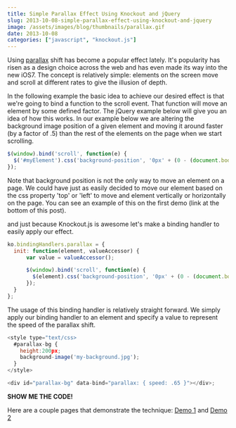 ```yaml
---
title: Simple Parallax Effect Using Knockout and jQuery
slug: 2013-10-08-simple-parallax-effect-using-knockout-and-jquery
image: /assets/images/blog/thumbnails/parallax.gif
date: 2013-10-08
categories: ["javascript", "knockout.js"]
---
```

Using [parallax](http://en.wikipedia.org/wiki/Parallax) shift has become a popular effect lately. It's popularity has risen as a design choice across the web and has<!--more--> even 
made its way into the new iOS7. The concept is relatively simple: elements on the screen move and scroll at different rates to give the illusion of depth.&nbsp;</p>

In the following example the basic idea to achieve our desired effect is that we're going to bind a function to the scroll event. That 
function will move an element by some defined factor. The jQuery example below will give you an idea of how this works. In our example 
below we are altering the background image position of a given element and moving it around faster (by a factor of .5) than the rest of 
the elements on the page when we start scrolling.

```javascript
$(window).bind('scroll', function(e) {
  $('#myElement').css('background-position', '0px' + (0 - (document.body.scrollTop * .5)) + 'px');
});
```

Note that background position is not the only way to move an element on a page. We could have just as easily decided to move our element 
based on the css property 'top' or 'left' to move and element vertically or horizontally on the page. You can see an example of this on 
the first demo (link at the bottom of this post).

and just because Knockout.js is awesome let's make a binding handler to easily apply our effect.

```javascript
ko.bindingHandlers.parallax = {
  init: function(element, valueAccessor) {
      var value = valueAccessor();

      $(window).bind('scroll', function(e) {
        $(element).css('background-position', '0px' + (0 - (document.body.scrollTop * value.speed)) + 'px');
      });
  }
};
```
The usage of this binding handler is relatively straight forward. We simply apply our binding handler to an element and specify a value 
to represent the speed of the parallax shift.

```javascript
<style type="text/css>
  #parallax-bg {
    height:200px;
    background-image('my-background.jpg');
  }
</style>

<div id="parallax-bg" data-bind="parallax: { speed: .65 }"></div>;
```

**SHOW ME THE CODE!**

Here are a couple pages that demonstrate the technique: [Demo 1](/assets/images/blog/parallax/parallax_demo.html) and [Demo 2](/assets/images/blog/parallax/parallax_demo_1.html)